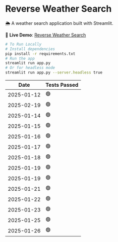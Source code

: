 # Reverse Weather Search

🌦️ A weather search application built with Streamlit.

🔗 **Live Demo**: [Reverse Weather Search](https://reverseweathersearch.streamlit.app/)

```bash
# To Run Locally
# Install dependencies
pip install -r requirements.txt
# Run the app
streamlit run app.py
# Or for headless mode
streamlit run app.py --server.headless true
```
| Date       | Tests Passed |
|------------|--------------|
| 2025-01-12 | 🟢           |
| 2025-02-19 | 🟢           |
| 2025-01-14 | 🟢           |
| 2025-01-15 | 🟢           |
| 2025-01-16 | 🟢           |
| 2025-01-17 | 🟢           |
| 2025-01-18 | 🟢           |
| 2025-01-19 | 🟢           |
| 2025-01-19 | 🟢           |
| 2025-01-21 | 🟢           |
| 2025-01-22 | 🟢           |
| 2025-01-23 | 🟢           |
| 2025-01-25 | 🟢           |
| 2025-01-26 | 🟢           |
